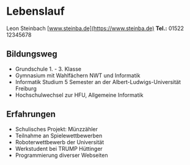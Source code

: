 # Lebenslauf

Leon Steinbach
[www.steinba.de](https://www.steinba.de)
**Tel.:** 01522 12345678

## Bildungsweg
* Grundschule 1. - 3. Klasse
* Gymnasium mit Wahlfächern NWT und Informatik
* Informatik Studium 5 Semester an der Albert-Ludwigs-Universität Freiburg
* Hochschulwechsel zur HFU, Allgemeine Informatik

## Erfahrungen
* Schulisches Projekt: Münzzähler
* Teilnahme an Spielewettbewerben
* Roboterwettbewerb der Universität
* Werkstudent bei TRUMP Hüttinger
* Programmierung diverser Webseiten